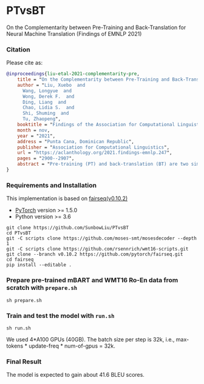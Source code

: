 # PTvsBT
On the Complementarity between Pre-Training and Back-Translation for Neural Machine Translation (Findings of EMNLP 2021)

### Citation

Please cite as:

```bibtex
@inproceedings{liu-etal-2021-complementarity-pre,
    title = "On the Complementarity between Pre-Training and Back-Translation for Neural Machine Translation",
    author = "Liu, Xuebo  and
      Wang, Longyue  and
      Wong, Derek F.  and
      Ding, Liang  and
      Chao, Lidia S.  and
      Shi, Shuming  and
      Tu, Zhaopeng",
    booktitle = "Findings of the Association for Computational Linguistics: EMNLP 2021",
    month = nov,
    year = "2021",
    address = "Punta Cana, Dominican Republic",
    publisher = "Association for Computational Linguistics",
    url = "https://aclanthology.org/2021.findings-emnlp.247",
    pages = "2900--2907",
    abstract = "Pre-training (PT) and back-translation (BT) are two simple and powerful methods to utilize monolingual data for improving the model performance of neural machine translation (NMT). This paper takes the first step to investigate the complementarity between PT and BT. We introduce two probing tasks for PT and BT respectively and find that PT mainly contributes to the encoder module while BT brings more benefits to the decoder. Experimental results show that PT and BT are nicely complementary to each other, establishing state-of-the-art performances on the WMT16 English-Romanian and English-Russian benchmarks. Through extensive analyses on sentence originality and word frequency, we also demonstrate that combining Tagged BT with PT is more helpful to their complementarity, leading to better translation quality. Source code is freely available at https://github.com/SunbowLiu/PTvsBT.",
}
```


### Requirements and Installation
This implementation is based on [fairseq(v0.10.2)](https://github.com/pytorch/fairseq/tree/v0.10.2/fairseq)

* [PyTorch](http://pytorch.org/) version >= 1.5.0
* Python version >= 3.6

```
git clone https://github.com/SunbowLiu/PTvsBT
cd PTvsBT
git -C scripts clone https://github.com/moses-smt/mosesdecoder --depth 1
git -C scripts clone https://github.com/rsennrich/wmt16-scripts.git
git clone --branch v0.10.2 https://github.com/pytorch/fairseq.git
cd fairseq
pip install --editable .
```

### Prepare pre-trained mBART and WMT16 Ro-En data from scratch with `prepare.sh`
```
sh prepare.sh
```

### Train and test the model with `run.sh`
```
sh run.sh
```
We used 4*A100 GPUs (40GB). The batch size per step is 32k, i.e., max-tokens * update-freq * num-of-gpus = 32k.

### Final Result
The model is expected to gain about 41.6 BLEU scores.
